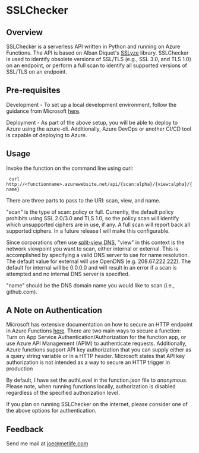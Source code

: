# SSLChecker

## Overview

SSLChecker is a serverless API written in Python and running on Azure Functions. The API is based on Alban Diquet's [SSLyze](https://github.com/nabla-c0d3/sslyze) library. SSLChecker is used to identify obsolete versions of SSL/TLS (e.g., SSL 3.0, and TLS 1.0) on an endpoint, or perform a full scan to identify all supported versions of SSL/TLS on an endpoint.

## Pre-requisites

Development - To set up a local development environment, follow the guidance from Microsoft [here](https://docs.microsoft.com/en-us/azure/azure-functions/functions-create-first-function-python).

Deployment - As part of the above setup, you will be able to deploy to Azure using the azure-cli. Additionally, Azure DevOps or another CI/CD tool is capable of deploying to Azure.

## Usage

Invoke the function on the command line using curl:

``` curl http://<functionname>.azurewebsite.net/api/{scan:alpha}/{view:alpha}/{name}```

There are three parts to pass to the URI: scan, view, and name.

"scan" is the type of scan: policy or full. Currently, the default policy prohibits using SSL 2.0/3.0 and TLS 1.0, so the policy scan will identify which unsupported ciphers are in use, if any. A full scan will report back all supported ciphers. In a future release I will make this configurable.

Since corporations often use [split-view DNS](https://en.wikipedia.org/wiki/Split-horizon_DNS), "view" in this context is the network viewpoint you want to scan, either internal or external. This is accomplished by specifying a valid DNS server to use for name resolution. The default value for external will use OpenDNS (e.g. 208.67.222.222). The default for internal will be 0.0.0.0 and will result in an error if a scan is attempted and no internal DNS server is specified.

"name" should be the DNS domain name you would like to scan (i.e., github.com).

## A Note on Authentication

Microsoft has extensive documentation on how to secure an HTTP endpoint in Azure Functions [here](https://docs.microsoft.com/en-us/azure/azure-functions/functions-bindings-http-webhook-trigger?tabs=csharp#secure-an-http-endpoint-in-production). There are two main ways to secure a function: Turn on App Service Authentication/Authorization for the function app, or use Azure API Management (APIM) to authenticate requests. Additionally, Azure functions support API key authorization that you can supply either as a query string variable or in a HTTP header. Microsoft states that API key authorization is not intended as a way to secure an HTTP trigger in production

By default, I have set the authLevel in the function.json file to *anonymous*. Please note, when running functions locally, authorization is disabled regardless of the specified authorization level.

If you plan on running SSLChecker on the internet, please consider one of the above options for authentication.

## Feedback

Send me mail at joe@metlife.com
